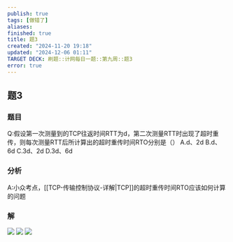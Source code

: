 ```yaml
---
publish: true
tags: [做错了]
aliases: 
finished: true
title: 题3
created: "2024-11-20 19:18"
updated: "2024-12-06 01:11"
TARGET DECK: 刷题::计网每日一题::第九周::题3
error: true
---
```

## 题3
### 题目
Q:假设第一次测量到的TCP往返时间RTT为d，第二次测量RTT时出现了超时重传，则每次测量RTT后所计算出的超时重传时间RTO分别是（）
A.d、2d
B.d、6d
C.3d、2d
D.3d、6d
### 分析
A:小众考点，[[TCP-传输控制协议-详解|TCP]]的超时重传时间RTO应该如何计算的问题
### 解
![](https://img.hwenyi.live/202411290053028.webp)
![](https://img.hwenyi.live/202411290054492.webp)
![](https://img.hwenyi.live/202411290054584.webp)
